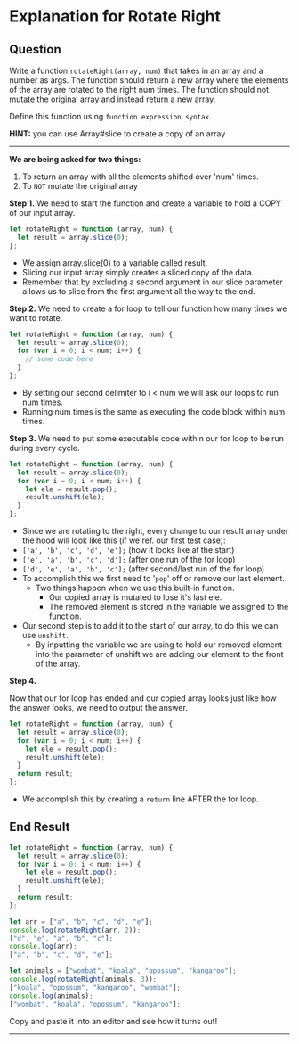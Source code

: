 # **Explanation for Rotate Right**

## Question

Write a function `rotateRight(array, num)` that takes in an array and a number as args.
The function should return a new array where the elements of the array are rotated to the right num times.
The function should not mutate the original array and instead return a new array.

Define this function using `function expression syntax`.

**HINT:** you can use Array#slice to create a copy of an array

---

**We are being asked for two things:**

1. To return an array with all the elements shifted over 'num' times.
2. To `NOT` mutate the original array

**Step 1.**
We need to start the function and create a variable to hold a COPY of our input array.

```js
let rotateRight = function (array, num) {
  let result = array.slice(0);
};
```

- We assign array.slice(0) to a variable called result.
- Slicing our input array simply creates a sliced copy of the data.
- Remember that by excluding a second argument in our slice parameter allows us to slice from the first argument all the way to the end.

**Step 2.**
We need to create a for loop to tell our function how many times we want to rotate.

```js
let rotateRight = function (array, num) {
  let result = array.slice(0);
  for (var i = 0; i < num; i++) {
    // some code here
  }
};
```

- By setting our second delimiter to i < num we will ask our loops to run num times.
- Running num times is the same as executing the code block within num times.

**Step 3.**
We need to put some executable code within our for loop to be run during every cycle.

```js
let rotateRight = function (array, num) {
  let result = array.slice(0);
  for (var i = 0; i < num; i++) {
    let ele = result.pop();
    result.unshift(ele);
  }
};
```

- Since we are rotating to the right, every change to our result array under the hood will look like this (if we ref. our first test case):
- `['a', 'b', 'c', 'd', 'e'];` (how it looks like at the start)
- `['e', 'a', 'b', 'c', 'd'];` (after one run of the for loop)
- `['d', 'e', 'a', 'b', 'c'];` (after second/last run of the for loop)
- To accomplish this we first need to '`pop`' off or remove our last element.
  - Two things happen when we use this built-in function.
    - Our copied array is mutated to lose it's last ele.
    - The removed element is stored in the variable we assigned to the function.
- Our second step is to add it to the start of our array, to do this we can use `unshift`.
  - By inputting the variable we are using to hold our removed element into the parameter of unshift we are adding our element to the front of the array.

**Step 4.**

Now that our for loop has ended and our copied array looks just like how the answer looks, we need to output the answer.

```js
let rotateRight = function (array, num) {
  let result = array.slice(0);
  for (var i = 0; i < num; i++) {
    let ele = result.pop();
    result.unshift(ele);
  }
  return result;
};
```

- We accomplish this by creating a `return` line AFTER the for loop.

## **End Result**

```js
let rotateRight = function (array, num) {
  let result = array.slice(0);
  for (var i = 0; i < num; i++) {
    let ele = result.pop();
    result.unshift(ele);
  }
  return result;
};
```

```js
let arr = ["a", "b", "c", "d", "e"];
console.log(rotateRight(arr, 2));
["d", "e", "a", "b", "c"];
console.log(arr);
["a", "b", "c", "d", "e"];
```

```js
let animals = ["wombat", "koala", "opossum", "kangaroo"];
console.log(rotateRight(animals, 3));
["koala", "opossum", "kangaroo", "wombat"];
console.log(animals);
["wombat", "koala", "opossum", "kangaroo"];
```

Copy and paste it into an editor and see how it turns out!

---

